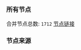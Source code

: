 ### 所有节点
合并节点总数: `1712`
[节点链接](https://raw.githubusercontent.com/rzhy1/11/master/sub/sub_merge_base64.txt)

### 节点来源
